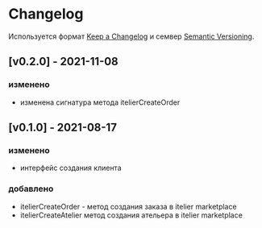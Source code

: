 # Changelog
Используется формат [Keep a Changelog](https://keepachangelog.com/en/1.0.0/) и семвер [Semantic Versioning](https://semver.org/spec/v2.0.0.html).

## [v0.2.0] - 2021-11-08
### изменено
- изменена сигнатура метода itelierCreateOrder

## [v0.1.0] - 2021-08-17
### изменено
- интерфейс создания клиента

### добавлено
- itelierCreateOrder - метод создания заказа в itelier marketplace
- itelierCreateAtelier метод создания ательера в itelier marketplace